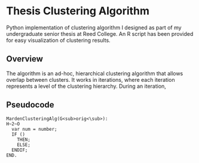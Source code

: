 Thesis Clustering Algorithm
==============
Python implementation of clustering algorithm I designed as part of my undergraduate senior thesis at Reed College. An R script has been provided for easy visualization of clustering results.

Overview
--------------
The algorithm is an ad-hoc, hierarchical clustering algorithm that allows overlap between clusters. It works in iterations, where each iteration represents a level of the clustering hierarchy. During an iteration, 

Pseudocode
--------------
```
MardenClusteringAlg(G<sub>orig<\sub>):
H~2~O
  var num = number;
  IF ()
    THEN;
    ELSE;
  ENDIF;
END.
```
